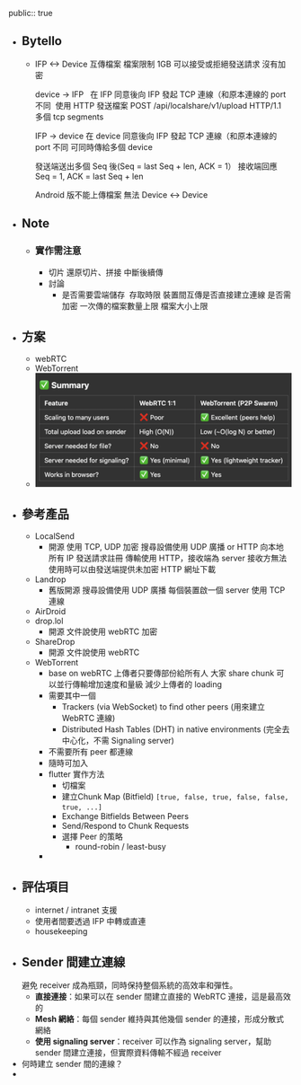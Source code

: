 public:: true

- ## Bytello
	- IFP <-> Device 互傳檔案
	  檔案限制 1GB
	  可以接受或拒絕發送請求
	  沒有加密
	  
	  device -> IFP  	在 IFP 同意後向 IFP 發起 TCP 連線（和原本連線的 port 不同 	使用 HTTP 發送檔案 POST /api/localshare/v1/upload HTTP/1.1  	多個 tcp segments
	  
	  IFP -> device
	  	在 device 同意後向 IFP 發起 TCP 連線（和原本連線的 port 不同
	  	可同時傳給多個 device
	  
	  發送端送出多個 Seq 後(Seq = last Seq + len, ACK = 1）
	  接收端回應 Seq = 1, ACK = last Seq + len
	  
	  Android 版不能上傳檔案
	  無法 Device <-> Device
- ## Note
	- ### 實作需注意
		- 切片
		  還原切片、拼接
		  中斷後續傳
		- 討論
			- 是否需要雲端儲存 	存取時限
			  裝置間互傳是否直接建立連線
			  是否需加密
			  一次傳的檔案數量上限
			  檔案大小上限
- ## 方案
	- webRTC
	- WebTorrent
	- ![image.png](../assets/image_1743577154099_0.png)
- ## 參考產品
	- LocalSend
		- 開源
		  使用 TCP, UDP
		  加密
		  搜尋設備使用 UDP 廣播 or HTTP 向本地所有 IP 發送請求註冊
		  傳輸使用 HTTP，接收端為 server
		  接收方無法使用時可以由發送端提供未加密 HTTP 網址下載
	- Landrop
		- 舊版開源
		  搜尋設備使用 UDP 廣播
		  每個裝置啟一個 server 使用 TCP 連線
	- AirDroid
	- drop.lol
		- 開源
		  文件說使用 webRTC
		  加密
	- ShareDrop
		- 開源
		  文件說使用 webRTC
	- WebTorrent
		- base on webRTC
		  上傳者只要傳部份給所有人
		  大家 share chunk
		  可以並行傳輸增加速度和量級
		  減少上傳者的 loading
		- 需要其中一個
			- Trackers (via WebSocket) to find other peers (用來建立 WebRTC 連線)
			- Distributed Hash Tables (DHT) in native environments (完全去中心化，不需 Signaling server)
		- 不需要所有 peer 都連線
		- 隨時可加入
		- flutter 實作方法
			- 切檔案
			- 建立Chunk Map (Bitfield)
			  `[true, false, true, false, false, true, ...]`
			- Exchange Bitfields Between Peers
			- Send/Respond to Chunk Requests
			- 選擇 Peer 的策略
				- round-robin / least-busy
		-
- ## 評估項目
	- internet / intranet 支援
	- 使用者間要透過 IFP 中轉或直連
	- housekeeping
- ## Sender 間建立連線
  避免 receiver 成為瓶頸，同時保持整個系統的高效率和彈性。
	- **直接連接**：如果可以在 sender 間建立直接的 WebRTC 連接，這是最高效的
	- **Mesh 網絡**：每個 sender 維持與其他幾個 sender 的連接，形成分散式網絡
	- **使用 signaling server**：receiver 可以作為 signaling server，幫助 sender 間建立連接，但實際資料傳輸不經過 receiver
- 何時建立 sender 間的連線？
-